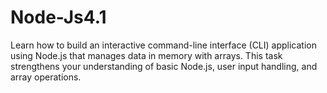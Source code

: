 # Node-Js4.1
Learn how to build an interactive command-line interface (CLI) application using Node.js that manages data in memory with arrays. This task strengthens your understanding of basic Node.js, user input handling, and array operations.
